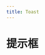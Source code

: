 ```yaml
---
title: Toast
---
```

# 提示框

<!-- <ClientOnly>
    <toast-demos></toast-demos>
</ClientOnly>     -->